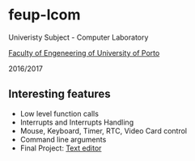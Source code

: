 # feup-lcom
Univeristy Subject - Computer Laboratory

[Faculty of Engeneering of University of Porto](https://sigarra.up.pt/feup/en/WEB_PAGE.INICIAL)

2016/2017

## Interesting features
 - Low level function calls
 - Interrupts and Interrupts Handling
 - Mouse, Keyboard, Timer, RTC, Video Card control
 - Command line arguments
 - Final Project: [Text editor](https://github.com/msramalho/feup-lcom/tree/master/proj)
